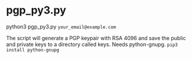 # pgp_py3.py

python3 pgp_py3.py `your_email@example.com`

The script will generate a PGP keypair with RSA 4096 and save the public and private keys to a directory called keys.
Needs python-gnupg.
`pip3 install python-gnupg`
